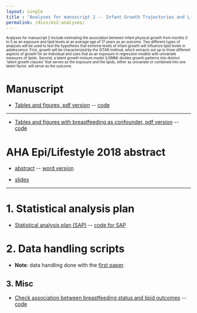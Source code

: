 ```yaml
---
layout: single
title : "Analyses for manuscript 2 -- Infant Growth Trajectories and Lipid Levels in Adolescence: Evidence from a Chilean Infancy Cohort"
permalink: /diss/ms2-analyses/
---
```


<sub><sup>Analyses for manuscript 2 include estimating the association between infant physical growth from months 0 to 5 as an exposure and lipid levels at an average age of 17 years as an outcome. Two different types of analyses will be used to test the hypothesis that extreme levels of infant growth will influence lipid levels in adolescence. First, growth will be characterized by the SITAR method, which extracts out up to three different aspects of growth for an individual and uses that as an exposure in regression models with univariate measures of lipids. Second, a latent growth mixture model (LGMM) divides growth patterns into distinct 'latent growth classes' that serves as the exposure and the lipids, either as univariate or combined into one latent factor, will serve as the outcome.</sup></sub>


# Manuscript

<!--  * Draft manuscript in
    * [word format](../../unc-dissertation-markdown-p2/includes/scripts/paper2/draft/ms2.docx)
    * [pdf format](../../unc-dissertation-markdown-p2/includes/scripts/paper2/draft/ms2.pdf)
    * [html format](../../unc-dissertation-markdown-p2/includes/scripts/paper2/draft/ms2.html)
-->

<!--
[Tables and figures, html version](../../unc-dissertation-markdown-p2/includes/scripts/paper2/bch-read-all.html) -- [code](../../unc-dissertation-markdown-p2/includes/scripts/paper2/bch-read-all.Rmd)  
-->

  * [Tables and figures, pdf version](../../unc-dissertation-markdown-p2/includes/scripts/paper2/bch-read-all-pdfversion.pdf) -- [code](../../unc-dissertation-markdown-p2/includes/scripts/paper2/bch-read-all-pdfversion.Rmd) 

---

  * [Tables and figures with breastfeeding as confounder, pdf version](../../unc-dissertation-markdown-p2/includes/scripts/paper2/bch-read-all-bf-pdfversion.pdf) -- [code](../../unc-dissertation-markdown-p2/includes/scripts/paper2/bch-read-all-bf-pdfversion.Rmd) 

<!--[Tables and figures](../../unc-dissertation-markdown-p2/includes/scripts/paper2/ms-tables/tables-ms.pdf) -- [code](../../unc-dissertation-markdown-p2/includes/scripts/paper2/ms-tables/tables-ms.Rmd) 
-->

<!--
# Overall summary

[Overall summary of results](../../unc-dissertation-markdown-p2/includes/scripts/paper2/overall-summary.html)
-->

# AHA Epi/Lifestyle 2018 abstract

  * [abstract](../../unc-dissertation-markdown-p2/includes/scripts/paper2/aha2018/abstract-m2.html) -- [word version](../../unc-dissertation-markdown-p2/includes/scripts/paper2/aha2018/abstract-m2.docx)

  * [slides](../../unc-dissertation-markdown-p2/includes/scripts/paper2/aha2018/slides-growth-lipid-levels.pdf)


---

# 1. Statistical analysis plan

  * [Statistical analysis plan (SAP)](../../unc-dissertation-markdown-p2/includes/scripts/paper2/sap2.html) -- [code for SAP](../../unc-dissertation-markdown-p2/includes/scripts/paper2/sap2.Rmd)

<p></p>

# 2. Data handling scripts

  * **Note**: data handling done with the [first paper](/diss/ms1-analyses).

<p></p>

## 3. Misc

  * [Check association between breastfeeding status and lipid outcomes](../../unc-dissertation-markdown-p2/includes/scripts/paper2/misc-table-compare-bf.html) -- [code](../../unc-dissertation-markdown-p2/includes/scripts/paper2/misc-table-compare-bf.Rmd)


<!--
# 3. Table of descriptive statistics

  * [Table 1](../../unc-dissertation-markdown-p2/includes/scripts/paper2/table1.html) -- [code](../../unc-dissertation-markdown-p2/includes/scripts/paper2/table1.Rmd)

<p></p>


# 4. Association between infant growth and lipid measurements

## 4a. SITAR 

  * [Association between growth parameters and lipids](../../unc-dissertation-markdown-p2/includes/scripts/paper2/initial-m2.html) -- [code](../../unc-dissertation-markdown-p2/includes/scripts/paper2/initial-m2.Rmd)

## 4b. LGMM

[Results, .pdf](../../unc-dissertation-markdown-p2/includes/scripts/paper2/bch-read-all-pdfversion.pdf) -- [code](../../unc-dissertation-markdown-p2/includes/scripts/paper2/bch-read-all-pdfversion.Rmd)

-->




<!--
### Tables for manuscript

- [Pooled sample](../../unc-dissertation-markdown-p2/includes/scripts/paper2/ms-tables/table2-ms.pdf) -- [code](../../unc-dissertation-markdown-p2/includes/scripts/paper2/ms-tables/table2-ms.Rmd)

- [Stratified sample](../../unc-dissertation-markdown-p2/includes/scripts/paper2/ms-tables/table2-strat-ms.pdf) -- [code](../../unc-dissertation-markdown-p2/includes/scripts/paper2/ms-tables/table2-strat-ms.Rmd)
-->

<!--
### Pooled by sex of child

- [Association between latent growth classes and an observed univariate distal outcome (lipid) -- Using BCH 3-step approach for distal variable. Pooled by sex of child](../../unc-dissertation-markdown-p2/includes/scripts/paper2/bch-read.html) -- [code](../../unc-dissertation-markdown-p2/includes/scripts/paper2/bch-read.Rmd)
  
    - Templates used to create Mplus .inp files
        - [Step 1](../../unc-dissertation-markdown-p2/includes/scripts/paper2/longleaf/compile-mplus/mplus-templates/template_mplus2-step1-pooled-univ.txt)
        - [Step 3](../../unc-dissertation-markdown-p2/includes/scripts/paper2/longleaf/compile-mplus/mplus-templates/template_mplus2-step3-2-class-pooled-univ.txt)
    
    
- [Unadjusted association between latent growth classes and an observed univariate distal outcome (lipid) -- Using BCH 3-step approach for distal variable. Pooled by sex of child](../../unc-dissertation-markdown-p2/includes/scripts/paper2/bch-unadj-read.html) -- [code](../../unc-dissertation-markdown-p2/includes/scripts/paper2/bch-unadj-read.Rmd)
  
    - Templates used to create Mplus .inp files
        - [Step 1](../../unc-dissertation-markdown-p2/includes/scripts/paper2/longleaf/compile-mplus/mplus-templates/template_mplus2-step1-pooled-bch-noadjust.txt)
        - [Step 3](../../unc-dissertation-markdown-p2/includes/scripts/paper2/longleaf/compile-mplus/mplus-templates/template_mplus2-step3-2-class-pooled-univ.txt)
        
-->
        
<!--      * Sensitivity analysis. Subset of data.

          * These analyses use the exact same scripts as the prior one except outliers (>3sd of lipid distribution) are excluded (<5% of the data).

          - [Restricted analyses: Association between latent growth classes and an observed univariate distal outcome (lipid) -- Using DU3step 3-step approach for distal variable. Pooled by sex of child](../../unc-dissertation-markdown-p2/includes/scripts/paper2/lgmm/virtuallab/distal/univariate/v2-pooled/sensitivity/models-2-results-univariate-distal-assn-pooled-du3step-sens.html) -- [code](../../unc-dissertation-markdown-p2/includes/scripts/paper2/lgmm/virtuallab/distal/univariate/v2-pooled/sensitivity/models-2-results-univariate-distal-assn-pooled-du3step-sens.Rmd)
-->          

<!--
---

* TG / HDL ratios and TG-HDL correlations
      
- [Estimated TG/HDL ratios and correlations for pooled sample, adjusted](../../unc-dissertation-markdown-p2/includes/scripts/paper2/models-2-results-univariate-distal-assn-pooled-bch-ratio.html) -- [code](../../unc-dissertation-markdown-p2/includes/scripts/paper2/models-2-results-univariate-distal-assn-pooled-bch-ratio.Rmd)
    - Templates used to create Mplus .inp files
        - [Step 1](../../unc-dissertation-markdown-p2/includes/scripts/paper2/longleaf/compile-mplus/mplus-templates/template_mplus2-step1-pooled-ratio.txt)
        - [Step 3](../../unc-dissertation-markdown-p2/includes/scripts/paper2/longleaf/compile-mplus/mplus-templates/template_mplus2-step3-2-class-pooled-ratio.txt)
        
- [Estimated TG/HDL ratios and correlations for pooled sample, unadjusted](../../unc-dissertation-markdown-p2/includes/scripts/paper2/models-2-results-univariate-distal-assn-pooled-bch-ratio-unadj.html) -- [code](../../unc-dissertation-markdown-p2/includes/scripts/paper2/models-2-results-univariate-distal-assn-pooled-bch-ratio-unadj.Rmd)
    - Templates used to create Mplus .inp files
        - [Step 1](../../unc-dissertation-markdown-p2/includes/scripts/paper2/longleaf/compile-mplus/mplus-templates/template_mplus2-step1-pooled-ratio.txt)
        - [Step 3](../../unc-dissertation-markdown-p2/includes/scripts/paper2/longleaf/compile-mplus/mplus-templates/template_mplus2-step3-2-class-pooled-ratio-noadjust.txt)
        

### Stratified by sex of child

- [Association between latent growth classes and an observed univariate distal outcome (lipid) -- Using 3-step approach for distal variable. Stratified by sex of child](../../unc-dissertation-markdown-p2/includes/scripts/paper2/bch-read-strat.html) -- [code](../../unc-dissertation-markdown-p2/includes/scripts/paper2/bch-read-strat.Rmd)

  - Templates used to create Mplus .inp files
    - [Step 1](../../unc-dissertation-markdown-p2/includes/scripts/paper2/longleaf/compile-mplus/mplus-templates/template_mplus2-step1-strat-ratio.txt)
    - [Step 3](../../unc-dissertation-markdown-p2/includes/scripts/paper2/longleaf/compile-mplus/mplus-templates/template_mplus2-step3-2-class-strat-ratio.txt)
    

- [Unadjusted association between latent growth classes and an observed univariate distal outcome (lipid) -- Using 3-step approach for distal variable. Stratified by sex of child](../../unc-dissertation-markdown-p2/includes/scripts/paper2/bch-read-unadj-strat.html) -- [code](../../unc-dissertation-markdown-p2/includes/scripts/paper2/bch-read-unadj-strat.Rmd)

  - Templates used to create Mplus .inp files
    - [Step 1](../../unc-dissertation-markdown-p2/includes/scripts/paper2/longleaf/compile-mplus/mplus-templates/template_mplus2-step1-strat-ratio.txt)
    - [Step 3](../../unc-dissertation-markdown-p2/includes/scripts/paper2/longleaf/compile-mplus/mplus-templates/template_mplus2-step3-2-class-strat-ratio-noadjust.txt)
-->


<!--
      * Sensitivity analysis. Subset of data.

          * These analyses use the exact same scripts as the prior one except outliers (>3sd of lipid distribution) are excluded (<5% of the data).

          - [Restricted analyses: Association between latent growth classes and an observed univariate distal outcome (lipid) -- Using DU3step 3-step approach for distal variable. Stratified by sex of child](../../unc-dissertation-markdown-p2/includes/scripts/paper2/lgmm/virtuallab/distal/univariate/v2/sensitivity/models-2-results-univariate-distal-assn-du3step-sens.html) -- [code](../../unc-dissertation-markdown-p2/includes/scripts/paper2/lgmm/virtuallab/distal/univariate/v2/sensitivity/models-2-results-univariate-distal-assn-du3step-sens.Rmd)
-->

<!--

- TG / HDL ratios and TG-HDL correlations
      
- [Estimated tg/hdl ratios and correlations for stratified sample, adjusted](../../unc-dissertation-markdown-p2/includes/scripts/paper2/models-2-results-univariate-distal-assn-strat-bch-ratio.html) -- [code](../../unc-dissertation-markdown-p2/includes/scripts/paper2/models-2-results-univariate-distal-assn-strat-bch-ratio.Rmd)
          
    - Templates used to create Mplus .inp files
      - [Step 1](../../unc-dissertation-markdown-p2/includes/scripts/paper2/longleaf/compile-mplus/mplus-templates/template_mplus2-step1-strat-ratio.txt)
      - [Step 3](../../unc-dissertation-markdown-p2/includes/scripts/paper2/longleaf/compile-mplus/mplus-templates/template_mplus2-step3-2-class-strat-ratio.txt)
              
- [Unadjusted estimates of tg/hdl ratios and correlations for stratified sample](../../unc-dissertation-markdown-p2/includes/scripts/paper2/models-2-results-univariate-distal-assn-strat-bch-ratio-unadj.html) -- [code](../../unc-dissertation-markdown-p2/includes/scripts/paper2/models-2-results-univariate-distal-assn-strat-bch-ratio-unadj.Rmd)
          
    - Templates used to create Mplus .inp files
      - [Step 1](../../unc-dissertation-markdown-p2/includes/scripts/paper2/longleaf/compile-mplus/mplus-templates/template_mplus2-step1-strat-ratio.txt)
      - [Step 3](../../unc-dissertation-markdown-p2/includes/scripts/paper2/longleaf/compile-mplus/mplus-templates/template_mplus2-step3-2-class-strat-ratio-noadjust.txt)
-->

<!--
#### The following sections for LGMM use the default for distal variable (one-step method) and may not have a meaningful interpretation.

  - [Association between latent growth classes and an observed univariate distal outcome (lipid) -- Using default approach for distal variable](../../unc-dissertation-markdown-p2/includes/scripts/paper2/lgmm/virtuallab/distal/univariate/models-2-results-univariate-distal-assn.html) -- [code](../../unc-dissertation-markdown-p2/includes/scripts/paper2/lgmm/virtuallab/distal/univariate/models-2-results-univariate-distal-assn.Rmd) -- [Template used to create Mplus .inp files](../../unc-dissertation-markdown-p2/includes/scripts/paper2/lgmm/virtuallab/distal/univariate/template_mplus2-strat-sex-assn-classes-univ-distal.txt)
  
  - Follow-up: [Checked overlap between height trajectory analyses for males](../../unc-dissertation-markdown-p2/includes/scripts/paper2/lgmm/virtuallab/distal/univariate/m2-univ-distal-compare-people-in-classes.html) -- [code](../../unc-dissertation-markdown-p2/includes/scripts/paper2/lgmm/virtuallab/distal/univariate/m2-univ-distal-compare-people-in-classes.Rmd)
  

  - [Association between latent growth classes and a latent distal outcome -- using default approach](../../unc-dissertation-markdown-p2/includes/scripts/paper2/lgmm/virtuallab/distal/latent-class-and-latent-distal-outcome/models-2-results-lc-latent-distal-assn.html) -- [code](../../unc-dissertation-markdown-p2/includes/scripts/paper2/lgmm/virtuallab/distal/latent-class-and-latent-distal-outcome/models-2-results-lc-latent-distal-assn.Rmd) -- [Template used to create Mplus .inp files](../../unc-dissertation-markdown-p2/includes/scripts/paper2/lgmm/virtuallab/distal/latent-class-and-latent-distal-outcome/template_mplus2-strat-sex-assn-classes-latentdistal.txt)
      * **Note**: Holding the latent distal outcome the same across different latent growth classes. If not employing that assumption then the comparison of associations between growth and the latent distal outcome would be like comparing apples and oranges.

  - [Association between growth and latent distal outcomes; no latent growth classes](../../unc-dissertation-markdown-p2/includes/scripts/paper2/lgmm/virtuallab/distal/models-2-results-latent-distal-assn.html) -- [code](../../unc-dissertation-markdown-p2/includes/scripts/paper2/lgmm/virtuallab/distal/models-2-results-latent-distal-assn.Rmd) -- [Template used to create Mplus .inp files](../../unc-dissertation-markdown-p2/includes/scripts/paper2/lgmm/virtuallab/distal/template_mplus2-strat-sex-assn-latentdistal.txt)


  * **NOTE**: I create the Mplus models with [MplusAutomation in R](../includes/scripts/paper1/lgmm/export-mplus.Rmd) with scripts to create batches of Mplus files that I run in virtuallab with an [.R script](../includes/scripts/paper2/lgmm/virtuallab/run-models.R).
-->